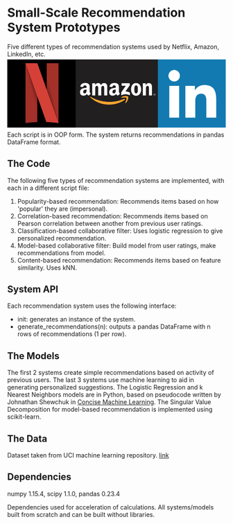 # Small-Scale Recommendation System Prototypes
Five different types of recommendation systems used by Netflix, Amazon, LinkedIn, etc.
![Netflix, Amazon, LinkedIn](misc/cover.png "Companies")
Each script is in OOP form. The system returns recommendations in pandas DataFrame format.

## The Code
The following five types of recommendation systems are implemented, with each in a different script file:
1. Popularity-based recommendation: Recommends items based on how 'popular' they are (impersonal).
2. Correlation-based recommendation: Recommends items based on Pearson correlation between another from previous user ratings.
3. Classification-based collaborative filter: Uses logistic regression to give personalized recommendation.
4. Model-based collaborative filter: Build model from user ratings, make recommendations from model.
5. Content-based recommendation: Recommends items based on feature similarity. Uses kNN.

## System API
Each recommendation system uses the following interface:
* init: generates an instance of the system.
* generate_recommendations(n): outputs a pandas DataFrame with n rows of recommendations (1 per row).

## The Models
The first 2 systems create simple recommendations based on activity of previous users.
The last 3 systems use machine learning to aid in generating personalized suggestions. The Logistic Regression and k Nearest Neighbors models are in Python, based on pseudocode written by Johnathan Shewchuk in [Concise Machine Learning](https://people.eecs.berkeley.edu/~jrs/papers/machlearn.pdf). The Singular Value Decomposition for model-based recommendation is implemented using scikit-learn.

## The Data
Dataset taken from UCI machine learning repository. [link](https://archive.ics.uci.edu/ml/datasets/Restaurant+%26+consumer+data)

## Dependencies
numpy 1.15.4, scipy 1.1.0, pandas 0.23.4

Dependencies used for acceleration of calculations. All systems/models built from scratch and can be built without libraries.
